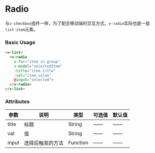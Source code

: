 # Radio

与`v-checkbox`组件一样，为了配合移动端的交互方式，`v-radio`实际也是一组`list-item`元素。

### Basic Usage

```html
<v-list>
  <v-radio
    v-for="item in group"
    v-model="selectedItem"
    :title="item.title"
    :val="item.value"
    @input="selected">
  </v-radio>
</v-list>
```

### Attributes

|参数|说明|类型|可选值|默认值|
|----|----|----|----|----|
|title| 标题 | String | —— | —— |
|val| 值 | String | —— | —— |
|input| 选择后触发的方法 | Function | —— | —— |


<v-phone hash="radio"></v-phone>
